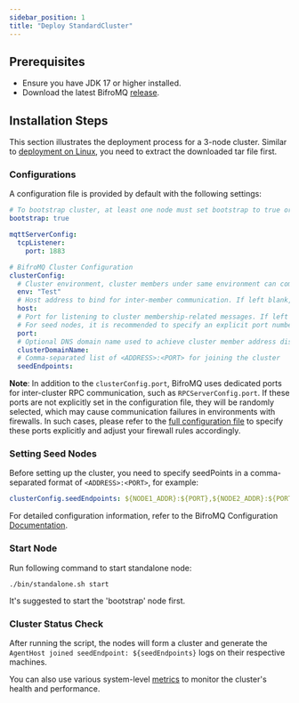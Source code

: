 ```yaml
---
sidebar_position: 1
title: "Deploy StandardCluster"
---
```


## Prerequisites

* Ensure you have JDK 17 or higher installed.
* Download the latest BifroMQ [release](https://github.com/bifromqio/bifromq/releases).

## Installation Steps

This section illustrates the deployment process for a 3-node cluster. Similar to [deployment on Linux](../02_installation/2_linux.md), you need to extract the downloaded tar file first.

### Configurations

A configuration file is provided by default with the following settings:

```yaml
# To bootstrap cluster, at least one node must set bootstrap to true or alternatively configuring RangeBootstrapBalancer in StateStoreConfig
bootstrap: true

mqttServerConfig:
  tcpListener:
    port: 1883

# BifroMQ Cluster Configuration
clusterConfig:
  # Cluster environment, cluster members under same environment can communicate with each other
  env: "Test"
  # Host address to bind for inter-member communication. If left blank, a site-local address will be used if available
  host:
  # Port for listening to cluster membership-related messages. If left blank, the operating system will automatically choose an available port.
  # For seed nodes, it is recommended to specify an explicit port number to simplify the cluster building process.
  port:
  # Optional DNS domain name used to achieve cluster member address discovery, can be used in K8S environment deployment
  clusterDomainName:
  # Comma-separated list of <ADDRESS>:<PORT> for joining the cluster
  seedEndpoints:
```

**Note**: In addition to the `clusterConfig.port`, BifroMQ uses dedicated ports for inter-cluster RPC communication, such as `RPCServerConfig.port`. If these ports are not explicitly set in the configuration file, they will be randomly selected, which may cause communication failures in environments with firewalls. In such cases, please refer to the [full configuration file](../07_admin_guide/01_configuration/1_config_file_manual.md) to specify these ports explicitly and adjust your firewall rules accordingly.

### Setting Seed Nodes

Before setting up the cluster, you need to specify seedPoints in a comma-separated format of `<ADDRESS>:<PORT>`, for example:

```yaml
clusterConfig.seedEndpoints: ${NODE1_ADDR}:${PORT},${NODE2_ADDR}:${PORT},${NODE3_ADDR}:${PORT}
```
For detailed configuration information, refer to the BifroMQ Configuration [Documentation](../07_admin_guide/01_configuration/1_config_file_manual.md).

### Start Node
Run following command to start standalone node:
```shell
./bin/standalone.sh start
```
It's suggested to start the 'bootstrap' node first.

### Cluster Status Check

After running the script, the nodes will form a cluster and generate the `AgentHost joined seedEndpoint: ${seedEndpoints}` logs on their respective machines.

You can also use various system-level [metrics](../07_admin_guide/03_observability/metrics/intro.md) to monitor the cluster's health and performance.